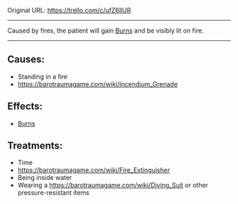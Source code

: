 

Original URL: https://trello.com/c/ufZ6llUR

---

Caused by fires, the patient will gain [Burns](Burns.md) and be visibly lit on fire.

---

## Causes:

- Standing in a fire
- https://barotraumagame.com/wiki/Incendium_Grenade

## Effects:

- [Burns](Burns.md)

## Treatments:

- Time
- https://barotraumagame.com/wiki/Fire_Extinguisher
- Being inside water
- Wearing a https://barotraumagame.com/wiki/Diving_Suit or other pressure-resistant items